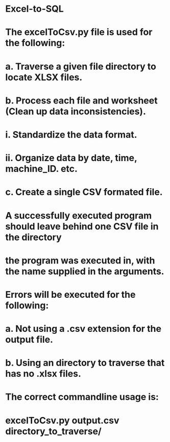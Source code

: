 # Excel-to-SQL
# The excelToCsv.py file is used for the following:
#   a. Traverse a given file directory to locate XLSX files.
#   b. Process each file and worksheet (Clean up data inconsistencies).
#      i. Standardize the data format.
#      ii. Organize data by date, time, machine_ID. etc.
#   c. Create a single CSV formated file.
# 
# A successfully executed program should leave behind one CSV file in the directory
# the program was executed in, with the name supplied in the arguments.
#
# Errors will be executed for the following:
#   a. Not using a .csv extension for the output file.
#   b. Using an directory to traverse that has no .xlsx files.
#
# The correct commandline usage is:
#   excelToCsv.py output.csv directory_to_traverse/
